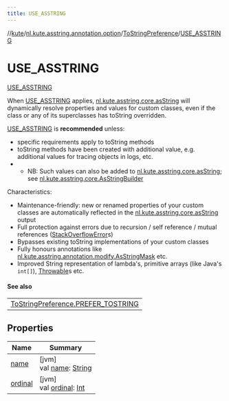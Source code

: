 ```yaml
---
title: USE_ASSTRING
---
```

//[kute](../../../../index.html)/[nl.kute.asstring.annotation.option](../../index.html)/[ToStringPreference](../index.html)/[USE_ASSTRING](index.html)



# USE_ASSTRING



[USE_ASSTRING](index.html)



When [USE_ASSTRING](index.html) applies, [nl.kute.asstring.core.asString](../../../nl.kute.asstring.core/as-string.html) will dynamically resolve properties and values for custom classes, even if the class or any of its superclasses has toString overridden.



[USE_ASSTRING](index.html) is **recommended** unless:



- 
   specific requirements apply to toString methods
- 
   toString methods have been created with additional value, e.g. additional values     for tracing objects in logs, etc.
- - 
      NB: Such values can also be added to [nl.kute.asstring.core.asString](../../../nl.kute.asstring.core/as-string.html); see [nl.kute.asstring.core.AsStringBuilder](../../../nl.kute.asstring.core/-as-string-builder/index.html)




Characteristics:



- 
   Maintenance-friendly: new or renamed properties of your custom classes are automatically reflected in the [nl.kute.asstring.core.asString](../../../nl.kute.asstring.core/as-string.html) output
- 
   Full protection against errors due to recursion / self reference / mutual references ([StackOverflowError](https://docs.oracle.com/javase/8/docs/api/java/lang/StackOverflowError.html)s)
- 
   Bypasses existing toString implementations of your custom classes
- 
   Fully honours annotations like [nl.kute.asstring.annotation.modify.AsStringMask](../../../nl.kute.asstring.annotation.modify/-as-string-mask/index.html) etc.
- 
   Improved String representation of lambda's, primitive arrays (like Java's `int[]`), [Throwable](https://kotlinlang.org/api/latest/jvm/stdlib/kotlin/-throwable/index.html)s etc.




#### See also


| |
|---|
| [ToStringPreference.PREFER_TOSTRING](../-p-r-e-f-e-r_-t-o-s-t-r-i-n-g/index.html) |


## Properties


| Name | Summary |
|---|---|
| [name](../../../nl.kute.hashing/-digest-method/-m-d5/index.html#-372974862%2FProperties%2F863300109) | [jvm]<br>val [name](../../../nl.kute.hashing/-digest-method/-m-d5/index.html#-372974862%2FProperties%2F863300109): [String](https://kotlinlang.org/api/latest/jvm/stdlib/kotlin/-string/index.html) |
| [ordinal](../../../nl.kute.hashing/-digest-method/-m-d5/index.html#-739389684%2FProperties%2F863300109) | [jvm]<br>val [ordinal](../../../nl.kute.hashing/-digest-method/-m-d5/index.html#-739389684%2FProperties%2F863300109): [Int](https://kotlinlang.org/api/latest/jvm/stdlib/kotlin/-int/index.html) |

